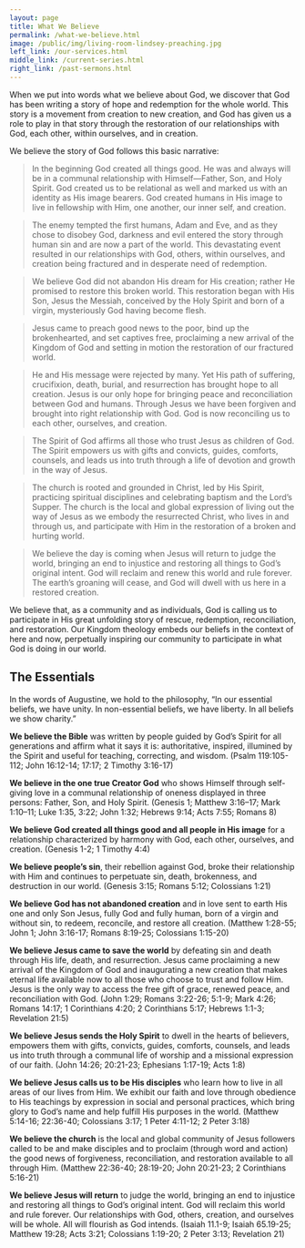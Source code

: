 ```yaml
---
layout: page
title: What We Believe
permalink: /what-we-believe.html
image: /public/img/living-room-lindsey-preaching.jpg
left_link: /our-services.html
middle_link: /current-series.html
right_link: /past-sermons.html
---
```


When we put into words what we believe about God, we discover that God has been writing a story of hope and redemption for the whole world. This story is a movement from creation to new creation, and God has given us a role to play in that story through the restoration of our relationships with God, each other, within ourselves, and in creation.

We believe the story of God follows this basic narrative:

>In the beginning God created all things good. He was and always will be in a communal relationship with Himself—Father, Son, and Holy Spirit. God created us to be relational as well and marked us with an identity as His image bearers. God created humans in His image to live in fellowship with Him, one another, our inner self, and creation.

>The enemy tempted the first humans, Adam and Eve, and as they chose to disobey God, darkness and evil entered the story through human sin and are now a part of the world. This devastating event resulted in our relationships with God, others, within ourselves, and creation being fractured and in desperate need of redemption.

>We believe God did not abandon His dream for His creation; rather He promised to restore this broken world. This restoration began with His Son, Jesus the Messiah, conceived by the Holy Spirit and born of a virgin, mysteriously God having become flesh.

>Jesus came to preach good news to the poor, bind up the brokenhearted, and set captives free, proclaiming a new arrival of the Kingdom of God and setting in motion the restoration of our fractured world.

>He and His message were rejected by many. Yet His path of suffering, crucifixion, death, burial, and resurrection has brought hope to all creation. Jesus is our only hope for bringing peace and reconciliation between God and humans. Through Jesus we have been forgiven and brought into right relationship with God. God is now reconciling us to each other, ourselves, and creation.

>The Spirit of God affirms all those who trust Jesus as children of God. The Spirit empowers us with gifts and convicts, guides, comforts, counsels, and leads us into truth through a life of devotion and growth in the way of Jesus.

>The church is rooted and grounded in Christ, led by His Spirit, practicing spiritual disciplines and celebrating baptism and the Lord’s Supper. The church is the local and global expression of living out the way of Jesus as we embody the resurrected Christ, who lives in and through us, and participate with Him in the restoration of a broken and hurting world.

>We believe the day is coming when Jesus will return to judge the world, bringing an end to injustice and restoring all things to God’s original intent. God will reclaim and renew this world and rule forever. The earth’s groaning will cease, and God will dwell with us here in a restored creation.

We believe that, as a community and as individuals, God is calling us to participate in His  great unfolding story of rescue, redemption, reconciliation, and restoration. Our Kingdom theology embeds our beliefs in the context of here and now, perpetually inspiring our community to participate in what God is doing in our world.

## The Essentials

In the words of Augustine, we hold to the philosophy, “In our essential beliefs, we have unity. In non-essential beliefs, we have liberty. In all beliefs we show charity.”

**We believe the Bible** was written by people guided by God’s Spirit for all generations and affirm what it
says it is: authoritative, inspired, illumined by the Spirit and useful for teaching, correcting, and wisdom.
(Psalm 119:105-112; John 16:12-14; 17:17; 2 Timothy 3:16-17)

**We believe in the one true Creator God** who shows Himself through self-giving love in a communal
relationship of oneness displayed in three persons: Father, Son, and Holy Spirit.
(Genesis 1; Matthew 3:16–17; Mark 1:10–11; Luke 1:35, 3:22; John 1:32; Hebrews 9:14; Acts 7:55; Romans 8)

**We believe God created all things good and all people in His image** for a relationship characterized
by harmony with God, each other, ourselves, and creation.
(Genesis 1-2; 1 Timothy 4:4)

**We believe people’s sin**, their rebellion against God, broke their relationship with Him and continues to
perpetuate sin, death, brokenness, and destruction in our world.
(Genesis 3:15; Romans 5:12; Colossians 1:21)

**We believe God has not abandoned creation** and in love sent to earth His one and only Son Jesus,
fully God and fully human, born of a virgin and without sin, to redeem, reconcile, and restore all creation.
(Matthew 1:28-55; John 1; John 3:16-17; Romans 8:19-25; Colossians 1:15-20)

**We believe Jesus came to save the world** by defeating sin and death through His life, death, and
resurrection. Jesus came proclaiming a new arrival of the Kingdom of God and inaugurating a new
creation that makes eternal life available now to all those who choose to trust and follow Him. Jesus is
the only way to access the free gift of grace, renewed peace, and reconciliation with God.
(John 1:29; Romans 3:22-26; 5:1-9; Mark 4:26; Romans 14:17; 1 Corinthians 4:20; 2 Corinthians 5:17; Hebrews 1:1-3; Revelation 21:5)

**We believe Jesus sends the Holy Spirit** to dwell in the hearts of believers, empowers them with gifts,
convicts, guides, comforts, counsels, and leads us into truth through a communal life of worship and a
missional expression of our faith.
(John 14:26; 20:21-23; Ephesians 1:17-19; Acts 1:8)

**We believe Jesus calls us to be His disciples** who learn how to live in all areas of our lives from Him.
We exhibit our faith and love through obedience to His teachings by expression in social and personal
practices, which bring glory to God’s name and help fulfill His purposes in the world.
(Matthew 5:14-16; 22:36-40; Colossians 3:17; 1 Peter 4:11-12; 2 Peter 3:18)

**We believe the church** is the local and global community of Jesus followers called to be and make
disciples and to proclaim (through word and action) the good news of forgiveness, reconciliation, and
restoration available to all through Him.
(Matthew 22:36-40; 28:19-20; John 20:21-23; 2 Corinthians 5:16-21)

**We believe Jesus will return** to judge the world, bringing an end to injustice and restoring all things to
God’s original intent. God will reclaim this world and rule forever. Our relationships with God, others,
creation, and ourselves will be whole. All will flourish as God intends.
(Isaiah 11.1-9; Isaiah 65.19-25; Matthew 19:28; Acts 3:21; Colossians 1:19-20; 2 Peter 3:13; Revelation 21)
